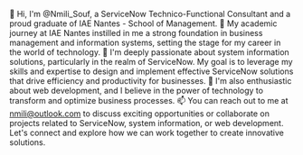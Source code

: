 👋 Hi, I'm @Nmili_Souf, a ServiceNow Technico-Functional Consultant and a proud graduate of IAE Nantes - School of Management.
👀 My academic journey at IAE Nantes instilled in me a strong foundation in business management and information systems, setting the stage for my career in the world of technology.
🌱 I'm deeply passionate about system information solutions, particularly in the realm of ServiceNow. My goal is to leverage my skills and expertise to design and implement effective ServiceNow solutions that drive efficiency and productivity for businesses.
💞️ I'm also enthusiastic about web development, and I believe in the power of technology to transform and optimize business processes.
📫 You can reach out to me at nmili@outlook.com to discuss exciting opportunities or collaborate on projects related to ServiceNow, system information, or web development. Let's connect and explore how we can work together to create innovative solutions.
